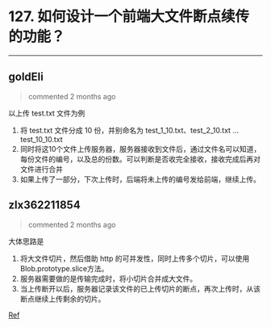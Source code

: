 
 # 127. 如何设计一个前端大文件断点续传的功能？ 
  
 ***
## goldEli 
 > commented 2 months ago 

以上传 test.txt 文件为例

1. 将 test.txt 文件分成 10 份，并别命名为 test_1_10.txt、test_2_10.txt ... test_10_10.txt
2. 同时将这10个文件上传服务器，服务器接收到文件后，通过文件名可以知道，每份文件的编号，以及总的份数。可以判断是否收完全接收，接收完成后再对文件进行合并
3. 如果上传了一部分，下次上传时，后端将未上传的编号发给前端，继续上传。
## zlx362211854 
 > commented 2 months ago 

大体思路是
1. 将大文件切片，然后借助 http 的可并发性，同时上传多个切片，可以使用Blob.prototype.slice方法。
2. 服务器需要做的是传输完成时，将小切片合并成大文件。
3. 当上传断开以后，服务器记录该文件的已上传切片的断点，再次上传时，从该断点继续上传剩余的切片。

[Ref](https://juejin.im/post/5dff8a26e51d4558105420ed)